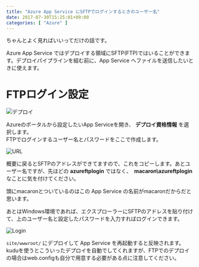 ```yaml
---
title: "Azure App Service にSFTPでログインするときのユーザー名"
date: 2017-07-30T15:25:01+09:00
categories: [ "Azure" ]
---
```


ちゃんとよく見ればいいってだけの話です。

Azure App Service ではデプロイする領域にSFTP(FTP)ではいることができます。デプロイパイプラインを組む前に、App Service へファイルを送信したいときに使えます。

# FTPログイン設定
![デプロイ](../../images/2017-07-30/1.png)

Azureのポータルから設定したいApp Serviceを開き、 **デプロイ資格情報** を選択します。  
FTPでログインするユーザー名とパスワードをここで作成します。

![URL](../../images/2017-07-30/2.png)

概要に戻るとSFTPのアドレスができてますので、これをコピーします。あとユーザー名ですが、先ほどの **azureftplogin** ではなく、　**macaron\azureftplogin** なことに気を付けてください。

頭にmacaronとついているのはこの App Service の名前がmacaronだからだと思います。

あとはWindows環境であれば、エクスプローラーにSFTPのアドレスを貼り付けて、上のユーザー名と設定したパスワードを入力すればログインできます。

![Login](../../images/2017-07-30/3.png)

`site/wwwroot/` にデプロイして App Service を再起動すると反映されます。kuduを使うとこういったデプロイを自動でしてくれますが、FTPでのデプロイの場合はweb.configも自分で用意する必要がある点に注意してください。